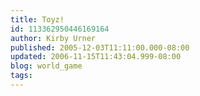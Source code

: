 ```yaml
---
title: Toyz!
id: 113362950446169164
author: Kirby Urner
published: 2005-12-03T11:11:00.000-08:00
updated: 2006-11-15T11:43:04.999-08:00
blog: world_game
tags: 
---
```


